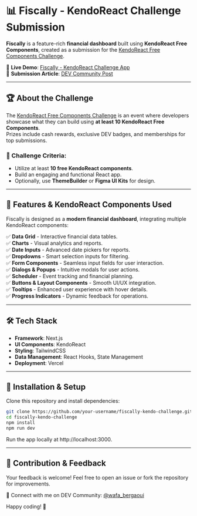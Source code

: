 # 📊 Fiscally - KendoReact Challenge Submission  

**Fiscally** is a feature-rich **financial dashboard** built using **KendoReact Free Components**, created as a submission for the [KendoReact Free Components Challenge](https://dev.to/challenges/kendoreact).  

🚀 **Live Demo**: [Fiscally - KendoReact Challenge App](https://fiscally-kendo-react-challenge.vercel.app/)  
📖 **Submission Article**: [DEV Community Post](https://dev.to/wafa_bergaoui/kendoreact-free-components-challenge-5bel-temp-slug-5186562?preview=0e5399c5edcd5ae9c9873c620995e6dee45df0ee462714f68df14b1c75c13fdc6e901a2434a59b92e93bee41055dfb84dbb074f4e0ee013cd8c440d5)  

---

## 🏆 About the Challenge  

The [KendoReact Free Components Challenge](https://dev.to/challenges/kendoreact) is an event where developers showcase what they can build using **at least 10 KendoReact Free Components**.  
Prizes include cash rewards, exclusive DEV badges, and memberships for top submissions.  

### 🔹 Challenge Criteria:
- Utilize at least **10 free KendoReact components**.
- Build an engaging and functional React app.
- Optionally, use **ThemeBuilder** or **Figma UI Kits** for design.  

---

## 🎨 Features & KendoReact Components Used  

Fiscally is designed as a **modern financial dashboard**, integrating multiple KendoReact components:  

✅ **Data Grid** - Interactive financial data tables.  
✅ **Charts** - Visual analytics and reports.  
✅ **Date Inputs** - Advanced date pickers for reports.  
✅ **Dropdowns** - Smart selection inputs for filtering.  
✅ **Form Components** - Seamless input fields for user interaction.  
✅ **Dialogs & Popups** - Intuitive modals for user actions.  
✅ **Scheduler** - Event tracking and financial planning.  
✅ **Buttons & Layout Components** - Smooth UI/UX integration.  
✅ **Tooltips** - Enhanced user experience with hover details.  
✅ **Progress Indicators** - Dynamic feedback for operations.  

---

## 🛠️ Tech Stack  

- **Framework**: Next.js  
- **UI Components**: KendoReact  
- **Styling**: TailwindCSS  
- **Data Management**: React Hooks, State Management  
- **Deployment**: Vercel  

---

## 🚀 Installation & Setup  

Clone this repository and install dependencies:  

```sh
git clone https://github.com/your-username/fiscally-kendo-challenge.git  
cd fiscally-kendo-challenge  
npm install  
npm run dev  
```

Run the app locally at http://localhost:3000.

---

## 🎯 Contribution & Feedback

Your feedback is welcome! Feel free to open an issue or fork the repository for improvements.

📩 Connect with me on DEV Community: [@wafa_bergaoui](https://dev.to/wafa_bergaoui) 

Happy coding! 🚀
